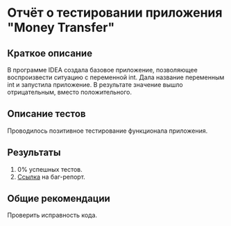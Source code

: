 # Отчёт о тестировании приложения "Money Transfer"

## Краткое описание

В программе IDEA создала базовое приложение, позволяющее воспроизвести ситуацию с переменной int. Дала название переменным int и запустила приложение. В результате значение вышло отрицательным, вместо положительного. 

## Описание тестов

Проводилось позитивное тестирование функционала приложения.

## Результаты

1. 0% успешных тестов.
2. [Ссылка](https://github.com/Kristuut/homework/issues/1) на баг-репорт.

## Общие рекомендации

Проверить исправность кода.